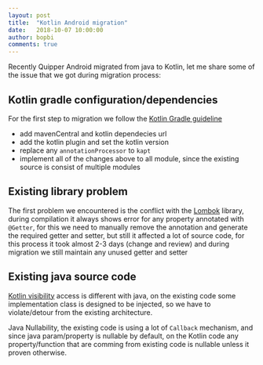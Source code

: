 ```yaml
---
layout: post
title:  "Kotlin Android migration"
date:   2018-10-07 10:00:00
author: bopbi
comments: true
---
```


Recently Quipper Android migrated from java to Kotlin, let me share some of the issue that we got during migration process:

## Kotlin gradle configuration/dependencies
For the first step to migration we follow the [Kotlin Gradle guideline](https://kotlinlang.org/docs/reference/using-gradle.html)

- add mavenCentral and kotlin dependecies url
- add the kotlin plugin and set the kotlin version
- replace any ```annotationProcessor``` to ```kapt```
- implement all of the changes above to all module, since the existing source is consist of multiple modules

## Existing library problem
The first problem we encountered is the conflict with the [Lombok](https://projectlombok.org/) library, during compilation it always shows error for any property annotated with ```@Getter```, for this we need to manually remove the annotation and generate the required getter and setter, but still it affected a lot of source code, for this process it took almost 2-3 days (change and review) and during migration we still maintain any unused getter and setter

## Existing java source code
[Kotlin visibility](https://kotlinlang.org/docs/reference/visibility-modifiers.html) access is different with java, on the existing code some implementation class is designed to be injected, so we have to violate/detour from the existing architecture.

Java Nullability, the existing code is using a lot of ```Callback``` mechanism, and since java param/property is nullable by default, on the Kotlin code any property/function that are comming from existing code is nullable unless it proven otherwise.

